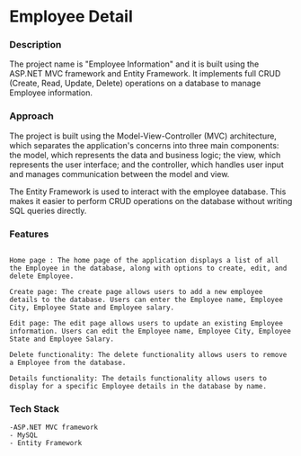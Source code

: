 # Employee Detail

### **Description**

The project name is "Employee Information" and it is built using the ASP.NET MVC framework and Entity Framework. It implements full CRUD (Create, Read, Update, Delete) operations on a database to manage Employee information.


### **Approach**

The project is built using the Model-View-Controller (MVC) architecture, which separates the application's concerns into three main components: the model, which represents the data and business logic; the view, which represents the user interface; and the controller, which handles user input and manages communication between the model and view.

The Entity Framework is used to interact with the employee database. This makes it easier to perform CRUD operations on the database without writing SQL queries directly.	


### **Features**
```

Home page : The home page of the application displays a list of all the Employee in the database, along with options to create, edit, and delete Employee.

Create page: The create page allows users to add a new employee details to the database. Users can enter the Employee name, Employee City, Employee State and Employee salary.

Edit page: The edit page allows users to update an existing Employee information. Users can edit the Employee name, Employee City, Employee State and Employee Salary.

Delete functionality: The delete functionality allows users to remove a Employee from the database.

Details functionality: The details functionality allows users to display for a specific Employee details in the database by name.

```
### **Tech Stack**
```
-ASP.NET MVC framework
- MySQL
- Entity Framework
```

<!-- ### **Demo**

Index

![Index](https://user-images.githubusercontent.com/114834634/220893954-b7a757a4-63f9-43a6-a7d4-322155c220c7.jpeg)


Create
![ADD](https://user-images.githubusercontent.com/114834634/220894022-a76d31ee-73b7-4c0c-a9a0-42dadfcb7f95.jpeg)


Update
![Edit](https://user-images.githubusercontent.com/114834634/220894069-bb7fc76c-f079-4985-8552-0f2cda86c5eb.jpeg)



Delete
![Delete](https://user-images.githubusercontent.com/114834634/220894095-b5365bae-85c8-4ee0-8ab6-1c1ff5a2dff0.jpeg)


Details

![Details](https://user-images.githubusercontent.com/114834634/220893887-706bef35-e003-44b3-8fd1-0af3ee745d40.jpeg) -->




